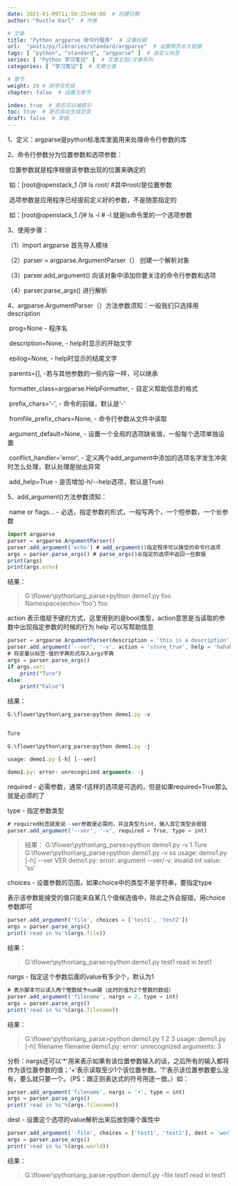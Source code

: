 ```yaml
---
date: 2021-01-09T11:50:25+08:00  # 创建日期
author: "Rustle Karl"  # 作者

# 文章
title: "Python argparse 命令行程序"  # 文章标题
url:  "posts/py/libraries/standard/argparse"  # 设置网页永久链接
tags: [ "python", "standard", "argparse" ]  # 自定义标签
series: [ "Python 学习笔记" ]  # 文章主题/文章系列
categories: [ "学习笔记"]  # 文章分类

# 章节
weight: 20 # 排序优先级
chapter: false  # 设置为章节

index: true  # 是否可以被索引
toc: true  # 是否自动生成目录
draft: false  # 草稿
---
```


1、定义：argparse是python标准库里面用来处理命令行参数的库

2、命令行参数分为位置参数和选项参数：

​        位置参数就是程序根据该参数出现的位置来确定的

​                如：[root@openstack_1 /]# ls root/    #其中root/是位置参数

​        选项参数是应用程序已经提前定义好的参数，不是随意指定的

​                如：[root@openstack_1 /]# ls -l    # -l 就是ls命令里的一个选项参数

 3、使用步骤：

（1）import argparse    首先导入模块

（2）parser = argparse.ArgumentParser（）    创建一个解析对象

（3）parser.add_argument()    向该对象中添加你要关注的命令行参数和选项

（4）parser.parse_args()    进行解析

 4、argparse.ArgumentParser（）方法参数须知：一般我们只选择用description

​         prog=None     - 程序名

​         description=None,    - help时显示的开始文字

​          epilog=None,     - help时显示的结尾文字

​         parents=[],        -若与其他参数的一些内容一样，可以继承

​         formatter_class=argparse.HelpFormatter,     - 自定义帮助信息的格式

​         prefix_chars='-',    - 命令的前缀，默认是‘-’

​         fromfile_prefix_chars=None,     - 命令行参数从文件中读取

​         argument_default=None,    - 设置一个全局的选项缺省值，一般每个选项单独设置

​         conflict_handler='error',     - 定义两个add_argument中添加的选项名字发生冲突时怎么处理，默认处理是抛出异常

​         add_help=True    - 是否增加-h/--help选项，默认是True)

 5、add_argument()方法参数须知：

​          name or flags...    - 必选，指定参数的形式，一般写两个，一个短参数，一个长参数

```javascript
import argparse 
parser = argparse.ArgumentParser() 
parser.add_argument('echo') # add_argument()指定程序可以接受的命令行选项 
args = parser.parse_args() # parse_args()从指定的选项中返回一些数据 
print(args) 
print(args.echo)
```

结果：

>  G:\flower\python\arg_parse>python demo1.py foo Namespace(echo='foo') foo 

action 表示值赋予键的方式，这里用到的是bool类型，action意思是当读取的参数中出现指定参数的时候的行为 help 可以写帮助信息 

```javascript
parser = argparse.ArgumentParser(description = 'this is a description')
parser.add_argument('--ver', '-v', action = 'store_true', help = 'hahaha')
# 将变量以标签-值的字典形式存入args字典
args = parser.parse_args()
if args.ver:
    print("Ture")
else:
    print("False")

```

结果：

```javascript
G:\flower\python\arg_parse>python demo1.py -v


Ture

G:\flower\python\arg_parse>python demo1.py -j

usage: demo1.py [-h] [--ver]

demo1.py: error: unrecognized arguments: -j
```

   required    - 必需参数，通常-f这样的选项是可选的，但是如果required=True那么就是必须的了

 type   - 指定参数类型

```javascript
# required标签就是说--ver参数是必需的，并且类型为int，输入其它类型会报错 
parser.add_argument('--ver', '-v', required = True, type = int)
```

>  结果： G:\flower\python\arg_parse>python demo1.py -v 1 Ture G:\flower\python\arg_parse>python demo1.py -v ss usage: demo1.py [-h] --ver VER demo1.py: error: argument --ver/-v: invalid int value: 'ss' 

  choices    - 设置参数的范围，如果choice中的类型不是字符串，要指定type

表示该参数能接受的值只能来自某几个值候选值中，除此之外会报错，用choice参数即可

```javascript
parser.add_argument('file', choices = ['test1', 'test2']) 
args = parser.parse_args() 
print('read in %s'%(args.file))
```

结果：

>  G:\flower\python\arg_parse>python demo1.py test1 read in test1 

 nargs    - 指定这个参数后面的value有多少个，默认为1

```javascript
# 表示脚本可以读入两个整数赋予num键（此时的值为2个整数的数组）
parser.add_argument('filename', nargs = 2, type = int)
args = parser.parse_args()
print('read in %s'%(args.filename))

```

结果：

>  G:\flower\python\arg_parse>python demo1.py 1 2 3 usage: demo1.py [-h] filename filename demo1.py: error: unrecognized arguments: 3 

分析：nargs还可以'*'用来表示如果有该位置参数输入的话，之后所有的输入都将作为该位置参数的值；‘+’表示读取至少1个该位置参数。'?'表示该位置参数要么没有，要么就只要一个。（PS：跟正则表达式的符号用途一致。）如：

```javascript
parser.add_argument('filename', nargs = '+', type = int)
args = parser.parse_args()
print('read in %s'%(args.filename))

```

dest   - 设置这个选项的value解析出来后放到哪个属性中

```javascript
parser.add_argument('-file', choices = ['test1', 'test2'], dest = 'world')
args = parser.parse_args()
print('read in %s'%(args.world))

```

结果：

>  G:\flower\python\arg_parse>python demo1.py -file test1 read in test1 